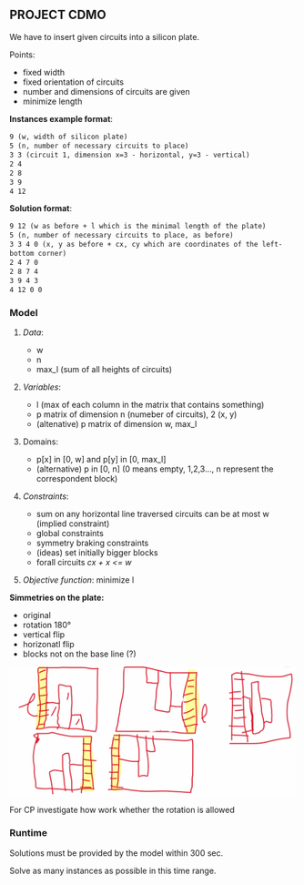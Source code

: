 ## PROJECT CDMO

We have to insert given circuits into a silicon plate.

Points:

- fixed width 
- fixed orientation of circuits
- number and dimensions of circuits are given 
- minimize length

**Instances example format**:

```
9 (w, width of silicon plate)
5 (n, number of necessary circuits to place)
3 3 (circuit 1, dimension x=3 - horizontal, y=3 - vertical)
2 4 
2 8 
3 9 
4 12
```

**Solution format**:

```
9 12 (w as before + l which is the minimal length of the plate)
5 (n, number of necessary circuits to place, as before)
3 3 4 0 (x, y as before + cx, cy which are coordinates of the left-bottom corner)
2 4 7 0
2 8 7 4
3 9 4 3
4 12 0 0
```



### Model

1. *Data*:

   - w
   - n
   - max_l (sum of all heights of circuits)

2. *Variables*: 

   - l (max of each column in the matrix that contains something)
   - p matrix of dimension n (numeber of circuits), 2 (x, y)
   - (altenative) p matrix of dimension w, max_l

3. Domains: 

   - p[x] in [0, w] and p[y] in [0, max_l]
   - (alternative) p in [0, n] (0 means empty, 1,2,3..., n represent the correspondent block)

   

4. *Constraints*: 

   - sum on any horizontal line traversed circuits can be at most w (implied constraint)
   - global constraints
   - symmetry braking constraints 
   - (ideas) set initially bigger blocks
   - forall circuits *cx + x <= w*

5. *Objective function*: minimize l

**Simmetries on the plate:**
- original
- rotation 180°
- vertical flip
- horizonatl flip
- blocks not on the base line (?)

![Simmetries](./assets/img/simmetries.jpg)

For CP investigate how work whether the rotation is allowed





### Runtime

Solutions must be provided by the model within 300 sec.

Solve as many instances as possible in this time range.
